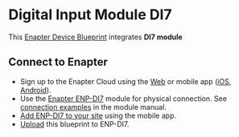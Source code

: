 # Digital Input Module DI7

This [Enapter Device Blueprint](https://github.com/Enapter/marketplace#blue_book-enapter-device-blueprints) integrates **DI7 module** 

## Connect to Enapter

- Sign up to the Enapter Cloud using the [Web](https://cloud.enapter.com/) or mobile app ([iOS](https://apps.apple.com/app/id1388329910), [Android](https://play.google.com/store/apps/details?id=com.enapter&hl=en)).
- Use the [Enapter ENP-DI7](https://handbook.enapter.com/modules/ENP-DI7/ENP-DI7.html) module for physical connection. See [connection examples](https://handbook.enapter.com/modules/ENP-DI7/ENP-DI7.html#connection-example) in the module manual.
- [Add ENP-DI7 to your site](https://handbook.enapter.com/software/mobile/android_mobile_app.html#adding-sites-and-devices) using the mobile app.
- [Upload](https://developers.enapter.com/docs/tutorial/uploading-blueprint/) this blueprint to ENP-DI7.
